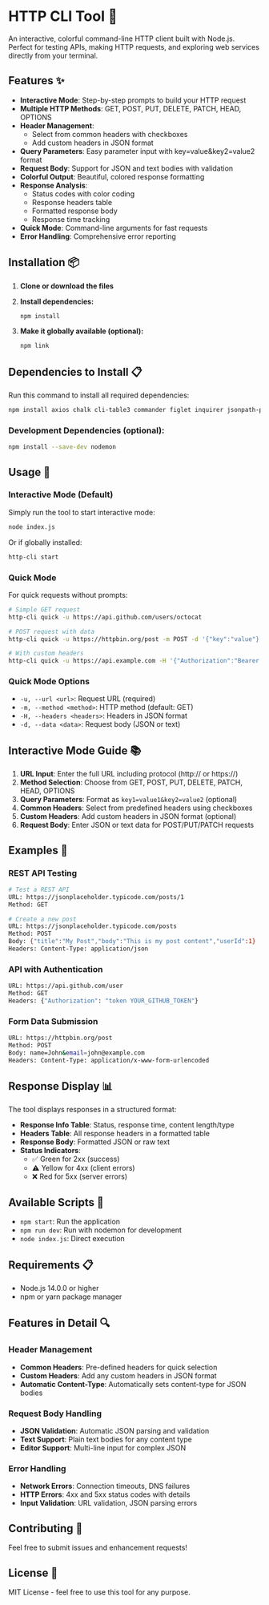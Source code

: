 # HTTP CLI Tool 🚀

An interactive, colorful command-line HTTP client built with Node.js. Perfect for testing APIs, making HTTP requests, and exploring web services directly from your terminal.

## Features ✨

- **Interactive Mode**: Step-by-step prompts to build your HTTP request
- **Multiple HTTP Methods**: GET, POST, PUT, DELETE, PATCH, HEAD, OPTIONS
- **Header Management**: 
  - Select from common headers with checkboxes
  - Add custom headers in JSON format
- **Query Parameters**: Easy parameter input with key=value&key2=value2 format
- **Request Body**: Support for JSON and text bodies with validation
- **Colorful Output**: Beautiful, colored response formatting
- **Response Analysis**: 
  - Status codes with color coding
  - Response headers table
  - Formatted response body
  - Response time tracking
- **Quick Mode**: Command-line arguments for fast requests
- **Error Handling**: Comprehensive error reporting

## Installation 📦

1. **Clone or download the files**
2. **Install dependencies:**
   ```bash
   npm install
   ```

3. **Make it globally available (optional):**
   ```bash
   npm link
   ```

## Dependencies to Install 📋

Run this command to install all required dependencies:

```bash
npm install axios chalk cli-table3 commander figlet inquirer jsonpath-plus ora
```

### Development Dependencies (optional):
```bash
npm install --save-dev nodemon
```

## Usage 🎯

### Interactive Mode (Default)

Simply run the tool to start interactive mode:

```bash
node index.js
```

Or if globally installed:
```bash
http-cli start
```

### Quick Mode

For quick requests without prompts:

```bash
# Simple GET request
http-cli quick -u https://api.github.com/users/octocat

# POST request with data
http-cli quick -u https://httpbin.org/post -m POST -d '{"key":"value"}' -H '{"Content-Type":"application/json"}'

# With custom headers
http-cli quick -u https://api.example.com -H '{"Authorization":"Bearer token123","X-API-Key":"abc123"}'
```

### Quick Mode Options

- `-u, --url <url>`: Request URL (required)
- `-m, --method <method>`: HTTP method (default: GET)
- `-H, --headers <headers>`: Headers in JSON format
- `-d, --data <data>`: Request body (JSON or text)

## Interactive Mode Guide 📚

1. **URL Input**: Enter the full URL including protocol (http:// or https://)
2. **Method Selection**: Choose from GET, POST, PUT, DELETE, PATCH, HEAD, OPTIONS
3. **Query Parameters**: Format as `key1=value1&key2=value2` (optional)
4. **Common Headers**: Select from predefined headers using checkboxes
5. **Custom Headers**: Add custom headers in JSON format (optional)
6. **Request Body**: Enter JSON or text data for POST/PUT/PATCH requests

## Examples 🔧

### REST API Testing
```bash
# Test a REST API
URL: https://jsonplaceholder.typicode.com/posts/1
Method: GET

# Create a new post
URL: https://jsonplaceholder.typicode.com/posts
Method: POST
Body: {"title":"My Post","body":"This is my post content","userId":1}
Headers: Content-Type: application/json
```

### API with Authentication
```bash
URL: https://api.github.com/user
Method: GET
Headers: {"Authorization": "token YOUR_GITHUB_TOKEN"}
```

### Form Data Submission
```bash
URL: https://httpbin.org/post
Method: POST
Body: name=John&email=john@example.com
Headers: Content-Type: application/x-www-form-urlencoded
```

## Response Display 📊

The tool displays responses in a structured format:

- **Response Info Table**: Status, response time, content length/type
- **Headers Table**: All response headers in a formatted table
- **Response Body**: Formatted JSON or raw text
- **Status Indicators**: 
  - ✅ Green for 2xx (success)
  - ⚠️ Yellow for 4xx (client errors)
  - ❌ Red for 5xx (server errors)

## Available Scripts 📝

- `npm start`: Run the application
- `npm run dev`: Run with nodemon for development
- `node index.js`: Direct execution

## Requirements 📋

- Node.js 14.0.0 or higher
- npm or yarn package manager

## Features in Detail 🔍

### Header Management
- **Common Headers**: Pre-defined headers for quick selection
- **Custom Headers**: Add any custom headers in JSON format
- **Automatic Content-Type**: Automatically sets content-type for JSON bodies

### Request Body Handling
- **JSON Validation**: Automatic JSON parsing and validation
- **Text Support**: Plain text bodies for any content type
- **Editor Support**: Multi-line input for complex JSON

### Error Handling
- **Network Errors**: Connection timeouts, DNS failures
- **HTTP Errors**: 4xx and 5xx status codes with details
- **Input Validation**: URL validation, JSON parsing errors

## Contributing 🤝

Feel free to submit issues and enhancement requests!

## License 📄

MIT License - feel free to use this tool for any purpose.
